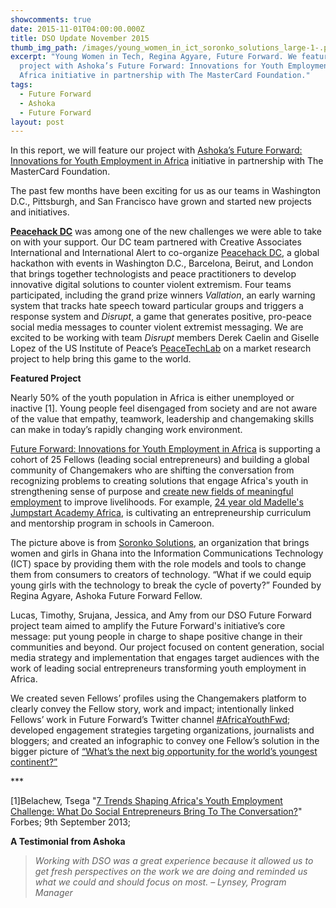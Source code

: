 ```yaml
---
showcomments: true
date: 2015-11-01T04:00:00.000Z
title: DSO Update November 2015
thumb_img_path: /images/young_women_in_ict_soronko_solutions_large-1-.png
excerpt: "Young Women in Tech, Regina Agyare, Future Forward. We feature our
  project with Ashoka’s Future Forward: Innovations for Youth Employment in
  Africa initiative in partnership with The MasterCard Foundation."
tags:
  - Future Forward
  - Ashoka
  - Future Forward
layout: post
---
```

In this report, we will feature our project with [Ashoka’s Future Forward: Innovations for Youth Employment in Africa](https://www.dsoglobal.org/posts/ashoka-future-forward-innovations-for-youth-employment-in-africa-in-partnership-with-the-mastercard-foundation/) initiative in partnership with The MasterCard Foundation.

The past few months have been exciting for us as our teams in Washington D.C., Pittsburgh, and San Francisco have grown and started new projects and initiatives.

**[Peacehack DC](http://www.creativeassociatesinternational.com/news/peacehackdc-generates-new-tech-tools-to-counter-violent-extremism/)** was among one of the new challenges we were able to take on with your support. Our DC team partnered with Creative Associates International and International Alert to co-organize [Peacehack DC](http://www.creativeassociatesinternational.com/news/peacehackdc-generates-new-tech-tools-to-counter-violent-extremism/), a global hackathon with events in Washington D.C., Barcelona, Beirut, and London that brings together technologists and peace practitioners to develop innovative digital solutions to counter violent extremism. Four teams participated, including the grand prize winners *Vallation*, an early warning system that tracks hate speech toward particular groups and triggers a response system and *Disrupt*, a game that generates positive, pro-peace social media messages to counter violent extremist messaging. We are excited to be working with team *Disrupt* members Derek Caelin and Giselle Lopez of the US Institute of Peace’s [PeaceTechLab](http://www.usip.org/programs/projects/the-peacetech-lab) on a market research project to help bring this game to the world.

**Featured Project**

Nearly 50% of the youth population in Africa is either unemployed or inactive \[1]. Young people feel disengaged from society and are not aware of the value that empathy, teamwork, leadership and changemaking skills can make in today’s rapidly changing work environment.

[Future Forward: Innovations for Youth Employment in Africa](https://www.changemakers.com/futureforward) is supporting a cohort of 25 Fellows (leading social entrepreneurs) and building a global community of Changemakers who are shifting the conversation from recognizing problems to creating solutions that engage Africa's youth in strengthening sense of purpose and [create new fields of meaningful employment](http://www.forbes.com/sites/ashoka/2014/04/16/the-9-best-jobs-in-africa-dont-exist-yet/) to improve livelihoods. For example, [24 year old Madelle's Jumpstart Academy Africa](http://www.forbes.com/sites/ashoka/2015/02/05/how-innovative-young-africans-are-fixing-a-broken-education-system/), is cultivating an entrepreneurship curriculum and mentorship program in schools in Cameroon.

The picture above is from [Soronko Solutions](https://www.changemakers.com/node306408/entries/soronko-solutions), an organization that brings women and girls in Ghana into the Information Communications Technology (ICT) space by providing them with the role models and tools to change them from consumers to creators of technology. “What if we could equip young girls with the technology to break the cycle of poverty?” Founded by Regina Agyare, Ashoka Future Forward Fellow. 

Lucas, Timothy, Srujana, Jessica, and Amy from our DSO Future Forward project team aimed to amplify the Future Forward's initiative’s core message: put young people in charge to shape positive change in their communities and beyond. Our project focused on content generation, social media strategy and implementation that engages target audiences with the work of leading social entrepreneurs transforming youth employment in Africa.

We created seven Fellows’ profiles using the Changemakers platform to clearly convey the Fellow story, work and impact; intentionally linked Fellows’ work in Future Forward’s Twitter channel [\#AfricaYouthFwd](https://twitter.com/hashtag/africayouthfwd?src=hash); developed engagement strategies targeting organizations, journalists and bloggers; and created an infographic to convey one Fellow’s solution in the bigger picture of [“What’s the next big opportunity for the world’s youngest continent?”](https://www.changemakers.com/blog/infographic-what%E2%80%99s-next-big-opportunity-world%E2%80%99s)

\*\**

\[1]Belachew, Tsega "[7 Trends Shaping Africa's Youth Employment Challenge: What Do Social Entrepreneurs Bring To The Conversation?](http://www.forbes.com/sites/ashoka/2013/09/09/7-trends-shaping-africas-youth-employment-challenge-what-do-social-entrepreneurs-bring-to-the-conversation/)" Forbes; 9th September 2013;[](http://www.forbes.com/sites/ashoka/2013/09/09/7-trends-shaping-africas-youth-employment-challenge-what-do-social-entrepreneurs-bring-to-the-conversation/)

**A Testimonial from Ashoka**

> *Working with DSO was a great experience because it allowed us to get fresh perspectives on the work we are doing and reminded us what we could and should focus on most. – Lynsey, Program Manager*
